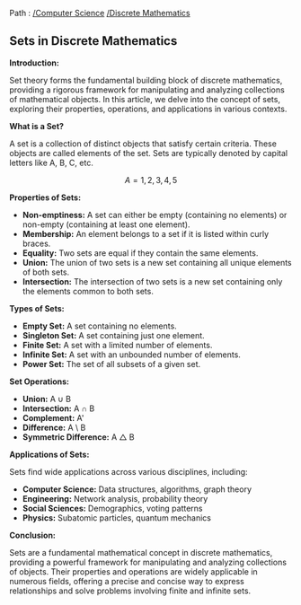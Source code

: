 Path : [/Computer Science](<..\..\index.md>) [/Discrete Mathematics](<..\index.md>)
## Sets in Discrete Mathematics

**Introduction:**

Set theory forms the fundamental building block of discrete mathematics, providing a rigorous framework for manipulating and analyzing collections of mathematical objects. In this article, we delve into the concept of sets, exploring their properties, operations, and applications in various contexts.


**What is a Set?**

A set is a collection of distinct objects that satisfy certain criteria. These objects are called elements of the set. Sets are typically denoted by capital letters like A, B, C, etc. 

$$A = {1, 2, 3, 4, 5}$$

**Properties of Sets:**

- **Non-emptiness:** A set can either be empty (containing no elements) or non-empty (containing at least one element).
- **Membership:** An element belongs to a set if it is listed within curly braces. 
- **Equality:** Two sets are equal if they contain the same elements.
- **Union:** The union of two sets is a new set containing all unique elements of both sets.
- **Intersection:** The intersection of two sets is a new set containing only the elements common to both sets.


**Types of Sets:**

- **Empty Set:** A set containing no elements.
- **Singleton Set:** A set containing just one element.
- **Finite Set:** A set with a limited number of elements.
- **Infinite Set:** A set with an unbounded number of elements.
- **Power Set:** The set of all subsets of a given set.


**Set Operations:**

- **Union:** A ∪ B
- **Intersection:** A ∩ B
- **Complement:** A' 
- **Difference:** A \ B 
- **Symmetric Difference:** A △ B


**Applications of Sets:**

Sets find wide applications across various disciplines, including:

- **Computer Science:** Data structures, algorithms, graph theory
- **Engineering:** Network analysis, probability theory
- **Social Sciences:** Demographics, voting patterns
- **Physics:** Subatomic particles, quantum mechanics


**Conclusion:**

Sets are a fundamental mathematical concept in discrete mathematics, providing a powerful framework for manipulating and analyzing collections of objects. Their properties and operations are widely applicable in numerous fields, offering a precise and concise way to express relationships and solve problems involving finite and infinite sets.
